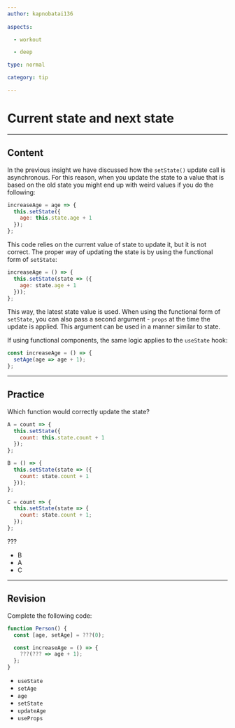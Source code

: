 ```yaml
---
author: kapnobatai136
  
aspects:

  - workout

  - deep

type: normal

category: tip

---
```


# Current state and next state

---
## Content

In the previous insight we have discussed how the `setState()` update call is asynchronous. For this reason, when you update the state to a value that is based on the old state you might end up with weird values if you do the following:

```js
increaseAge = age => {
  this.setState({
    age: this.state.age + 1
  });
};
```

This code relies on the current value of state to update it, but it is not correct. The proper way of updating the state is by using the functional form of `setState`:

```js
increaseAge = () => {
  this.setState(state => ({
    age: state.age + 1
  }));
};
```

This way, the latest state value is used. When using the functional form of `setState`, you can also pass a second argument - `props` at the time the update is applied. This argument can be used in a manner similar to state.

If using functional components, the same logic applies to the `useState` hook:

```js
const increaseAge = () => {
  setAge(age => age + 1);
};
```

---
## Practice

Which function would correctly update the state?

```js
A = count => {
  this.setState({
    count: this.state.count + 1
  });
};

B = () => {
  this.setState(state => ({
    count: state.count + 1
  }));
};

C = count => {
  this.setState(state => {
    count: state.count + 1;
  });
};
```

???

* B
* A
* C

---
## Revision

Complete the following code:

```js
function Person() {
  const [age, setAge] = ???(0);

  const increaseAge = () => {
    ???(??? => age + 1);
  };
}
```

* `useState`
* `setAge`
* `age`
* `setState`
* `updateAge`
* `useProps`